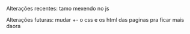 Alterações recentes:
tamo mexendo no js

Alterações futuras:
mudar +- o css e os html das paginas pra ficar mais daora
